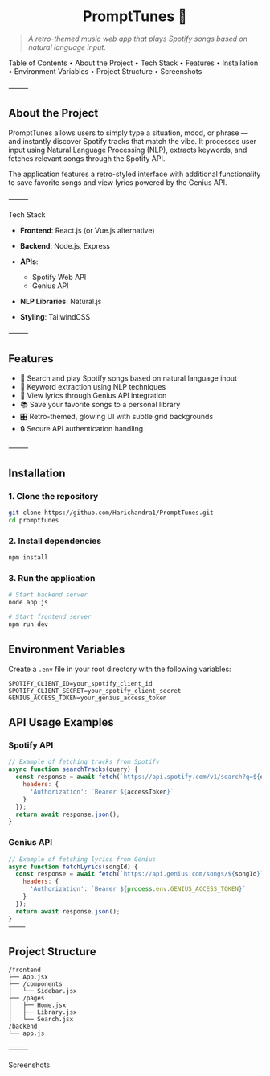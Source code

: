 <h1 align="center">PromptTunes 🎵</h1>

>*A retro-themed music web app that plays Spotify songs based on natural language input.*

Table of Contents
	•	About the Project
	•	Tech Stack
	•	Features
	•	Installation
	•	Environment Variables
	•	Project Structure
	•	Screenshots


⸻

## About the Project

PromptTunes allows users to simply type a situation, mood, or phrase — and instantly discover Spotify tracks that match the vibe.
It processes user input using Natural Language Processing (NLP), extracts keywords, and fetches relevant songs through the Spotify API.

The application features a retro-styled interface with additional functionality to save favorite songs and view lyrics powered by the Genius API.

⸻

Tech Stack 
- **Frontend**: React.js (or Vue.js alternative)

- **Backend**: Node.js, Express

- **APIs**:
  - Spotify Web API
  - Genius API

- **NLP Libraries**: Natural.js

- **Styling**: TailwindCSS

⸻

## Features

- 🎵 Search and play Spotify songs based on natural language input
- 🧠 Keyword extraction using NLP techniques
- 🎤 View lyrics through Genius API integration
- 📚 Save your favorite songs to a personal library
- 🎛️ Retro-themed, glowing UI with subtle grid backgrounds
- 🔒 Secure API authentication handling
  
⸻

## Installation

### 1. Clone the repository
```bash
git clone https://github.com/Harichandra1/PromptTunes.git
cd prompttunes
```

### 2. Install dependencies
```bash
npm install
```

### 3. Run the application
```bash
# Start backend server
node app.js

# Start frontend server
npm run dev
```

## Environment Variables

Create a `.env` file in your root directory with the following variables:

```
SPOTIFY_CLIENT_ID=your_spotify_client_id
SPOTIFY_CLIENT_SECRET=your_spotify_client_secret
GENIUS_ACCESS_TOKEN=your_genius_access_token
```

## API Usage Examples

### Spotify API
```javascript
// Example of fetching tracks from Spotify
async function searchTracks(query) {
  const response = await fetch(`https://api.spotify.com/v1/search?q=${query}&type=track`, {
    headers: {
      'Authorization': `Bearer ${accessToken}`
    }
  });
  return await response.json();
}
```

### Genius API
```javascript
// Example of fetching lyrics from Genius
async function fetchLyrics(songId) {
  const response = await fetch(`https://api.genius.com/songs/${songId}`, {
    headers: {
      'Authorization': `Bearer ${process.env.GENIUS_ACCESS_TOKEN}`
    }
  });
  return await response.json();
}
⸻
```

## Project Structure

```
/frontend
├── App.jsx
├── /components
│   └── Sidebar.jsx
├── /pages
│   ├── Home.jsx
│   ├── Library.jsx
│   └── Search.jsx
/backend
└── app.js
```


⸻

Screenshots


